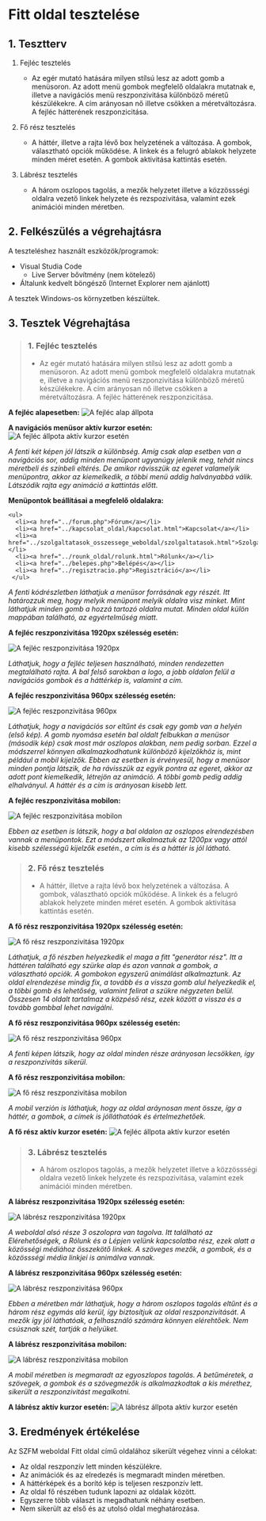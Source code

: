 # Fitt oldal tesztelése


## 1. Tesztterv

1. Fejléc tesztelés
    * Az egér mutató hatására milyen stílsú lesz az adott gomb a menüsoron. Az adott menü gombok megfelelő oldalakra mutatnak e, illetve a navigációs menü reszponzivitása különböző méretű készülékekre. A cím arányosan nő illetve csökken a méretváltozásra. A fejléc hátterének reszponzicitása.
    
2. Fő rész tesztelés
    * A háttér, illetve a rajta lévő box helyzetének a változása. A gombok, választható opciók működése. A linkek és a felugró ablakok helyzete minden méret esetén. A gombok aktivitása kattintás esetén.
    
  
3. Lábrész tesztelés
    * A három oszlopos tagolás, a mezők helyzetet illetve a közzössségi oldalra vezető linkek helyzete és rezspozivitása, valamint ezek animációi minden méretben.


## 2. Felkészülés a végrehajtásra


A teszteléshez használt eszközök/programok:


* Visual Studia Code
    * Live Server bővítmény (nem kötelező)
* Általunk kedvelt böngésző (Internet Explorer nem ajánlott)


A tesztek Windows-os környzetben készültek.


## 3. Tesztek Végrehajtása

> ### **1. Fejléc tesztelés**
>    * Az egér mutató hatására milyen stílsú lesz az adott gomb a menüsoron. Az adott menü gombok megfelelő oldalakra mutatnak e, illetve a navigációs menü reszponzivitása különböző méretű készülékekre. A cím arányosan nő illetve csökken a méretváltozásra. A fejléc hátterének reszponzicitása.


**A fejléc alapesetben:**
![A fejléc alap állpota](/Documentation/teszt/fitt_oldal/Images/Fejlec1.png "A fejléc alap állpota")

**A navigációs menüsor aktív kurzor esetén:**
![A fejléc állpota aktív kurzor esetén](/Documentation/teszt/fitt_oldal/Images/Fejlec2.png "A fejléc állpota aktív kurzor esetén")


*A fenti két képen jól látszik a különbség. Amíg csak alap esetben van a navigációs sor, addig minden menüpont ugyanúgy jelenik meg, tehát nincs méretbeli és színbeli 
eltérés. De amikor rávisszük az egeret valamelyik menüpontra, akkor az kiemelkedik, a többi menü addig halványabbá válik. Látszódik rajta egy animáció a kattintás előtt.*


**Menüpontok beállításai a megfelelő oldalakra:**

    <ul>
      <li><a href="../forum.php">Fórum</a></li>
      <li><a href="../kapcsolat_oldal/kapcsolat.html">Kapcsolat</a></li>
      <li><a href="../szolgaltatasok_osszessege_weboldal/szolgaltatasok.html">Szolgáltatások</a></li>
      <li><a href="../rounk_oldal/rolunk.html">Rólunk</a></li>
      <li><a href="../belepes.php">Belépés</a></li>
      <li><a href="../regisztracio.php">Regisztráció</a></li>
     </ul>


*A fenti kódrészletben láthatjuk a menüsor forrásának egy részét. Itt határozzuk meg, hogy melyik menüpont melyik oldalra visz minket. Mint láthatjuk minden gomb a hozzá tartozó oldalra mutat. Minden oldal külön mappában található, az egyértelműség miatt.*


**A fejléc reszponzivitása 1920px szélesség esetén:**


![A fejléc reszponzivitása 1920px](/Documentation/teszt/fitt_oldal/Images/Fejlec3.png "A fejléc reszponzivitása 1920px")


*Láthatjuk, hogy a fejléc teljesen használható, minden rendezetten megtalálható rajta. A bal felső sarokban a logo, a jobb oldalon felül a navigációs gombok és a háttérkép is, valamint a cím.*


**A fejléc reszponzivitása 960px szélesség esetén:**


![A fejléc reszponzivitása 960px](/Documentation/teszt/fitt_oldal/Images/Fejlec4.png "A fejléc reszponzivitása 960px")


*Láthatjuk, hogy a navigációs sor eltűnt és csak egy gomb van a helyén (első kép). A gomb nyomása esetén bal oldalt felbukkan a menüsor (második kép) csak most már oszlopos alakban, nem pedig sorban. Ezzel a módszerrel könnyen alkalmazkodhatunk különböző kijelzőkhöz is, mint például a mobil kijelzők. Ebben az esetben is érvényesül, hogy a menüsor minden pontja látszik, de ha rávisszük az egyik pontra az egeret, akkor az adott pont kiemelkedik, létrejön az animáció. A többi gomb pedig addig elhalványul. A háttér és a cím is arányosan kisebb lett.*

**A fejléc reszponzivitása mobilon:**


![A fejléc reszponzivitása mobilon](/Documentation/teszt/fitt_oldal/Images/Fejlec5.png "A fejléc reszponzivitása mobilon")


*Ebben az esetben is látszik, hogy a bal oldalon az oszlopos elrendezésben vannak a menüpontok. Ezt a módszert alkalmaztuk az 1200px vagy attól kisebb szélességű kijelzők esetén., a cím is és a háttér is jól látható.*


> ### **2. Fő rész tesztelés**
>    * A háttér, illetve a rajta lévő box helyzetének a változása. A gombok, választható opciók működése. A linkek és a felugró ablakok helyzete minden méret esetén. A gombok aktivitása kattintás esetén.


**A fő rész reszponzivitása 1920px szélesség esetén:**


![A fő rész reszponzivitása 1920px](/Documentation/teszt/fitt_oldal/Images/Main1.png "A fő rész reszponzivitása 1920px")


*Láthatjuk, a fő részben helyezkedik el maga a fitt "generátor rész". Itt a háttéren található egy szürke alap és azon vannak a gombok, a választható opciók. A gombokon egyszerű animálást alkalmaztunk. Az oldal elrendezése mindig fix, a tovább és a vissza gomb alul helyezkedik el, a többi gomb és lehetőség, valamint felirat a szükre négyzeten belül. Összesen 14 oldalt tartalmaz a közpéső rész, ezek között a vissza és a tovább gombbal lehet navigálni.*


**A fő rész reszponzivitása 960px szélesség esetén:**


![A fő rész reszponzivitása 960px](/Documentation/teszt/fitt_oldal/Images/Main2.png "A fő rész reszponzivitása 960px")


*A fenti képen látszik, hogy az oldal minden része arányosan lecsökken, így a reszponzivitás sikerül.*

**A fő rész reszponzivitása mobilon:**

![A fő rész reszponzivitása mobilon](/Documentation/teszt/fitt_oldal/Images/Main3.png "A fő rész reszponzivitása mobilon")


*A mobil verzión is láthatjuk, hogy az oldal aráynosan ment össze, így a háttér, a gombok, a címek is jólláthatóak és értelmezhetőek.* 

**A fő rész aktív kurzor esetén:**
![A fejléc állpota aktív kurzor esetén](/Documentation/teszt/fitt_oldal/Images/Main4.png "A fejléc állpota aktív kurzor esetén")


> ### **3. Lábrész tesztelés**
>    * A három oszlopos tagolás, a mezők helyzetet illetve a közzössségi oldalra vezető linkek helyzete és rezspozivitása, valamint ezek animációi minden méretben.


**A lábrész reszponzivitása 1920px szélesség esetén:**


![A lábrész reszponzivitása 1920px](/Documentation/teszt/fitt_oldal/Images/Labresz1.png "A lábrész reszponzivitása 1920px")


*A weboldal alsó része 3 oszolopra van tagolva. Itt található az Elérehetőségek, a Rólunk és a Lépjen velünk kapcsolatba rész, ezek alatt a közösségi médiához összekötő linkek. A szöveges mezők, a gombok, és a közössségi média linkjei is animálva vannak.*


**A lábrész reszponzivitása 960px szélesség esetén:**


![A lábrész reszponzivitása 960px](/Documentation/teszt/fitt_oldal/Images/Labresz2.png "A lábrész reszponzivitása 960px")


*Ebben a méretben már láthatjuk, hogy a három oszlopos tagolás eltűnt és a három rész egymás alá kerül, így biztosítjuk az oldal reszponzivitását. A mezők így jól láthatóak, a felhasználó számára könnyen elérehtőek. Nem csúsznak szét, tartják a helyüket.*

**A lábrész reszponzivitása mobilon:**


![A lábrész reszponzivitása mobilon](/Documentation/teszt/fitt_oldal/Images/Labresz3.png "A lábrész reszponzivitása mobilon")


*A mobil méretben is megmaradt az egyoszlopos tagolás. A betűméretek, a szövegek, a gombok és a szövegmezők is alkalmazkodtak a kis mérethez, sikerült a reszponzivitást megalkotni.*

**A lábrész aktív kurzor esetén:**
![A lábrész állpota aktív kurzor esetén](/Documentation/teszt/fitt_oldal/Images/Labresz4.png "A lábrész állpota aktív kurzor esetén")


## 3. Eredmények értékelése

Az SZFM weboldal Fitt oldal című oldalához sikerült végehez vinni a célokat: 

* Az oldal reszponzív lett minden készülékre.
* Az animációk és az elredezés is megmaradt minden méretben.
* A háttérképek és a borító kép is teljesen reszponzív lett.
* Az oldal fő részében tudunk lapozni az oldalak között.
* Egyszerre több választ is megadhatunk néhány esetben.
* Nem sikerült az első és az utolsó oldal meghatározása.

